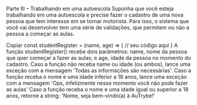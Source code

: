 Parte III – Trabalhando em uma autoescola
Suponha que você esteja trabalhando em uma autoescola e precise fazer o cadastro de uma nova pessoa que tem interesse em se tornar motorista. Para isso, o sistema que você vai desenvolver tem uma série de validações, que permitem ou não a pessoa a começar as aulas.

Copiar
const studentRegister = (name, age) => {
  // seu código aqui
}
A função studentRegister() recebe dois parâmetros: name, nome da pessoa que quer começar a fazer as aulas; e age, idade da pessoa no momento do cadastro.
Caso a função não receba name ou idade (ou ambos), lance uma exceção com a mensagem 'Todas as informações são necessárias'.
Caso a função receba o nome e uma idade inferior a 18 anos, lance uma exceção com a mensagem 'Ops, infelizmente nesse momento você não pode fazer as aulas'
Caso a função receba o nome e uma idade igual ou superior a 18 anos, retorne a string: 'Nome, seja bem-vindo(a) à AuTrybe!'
